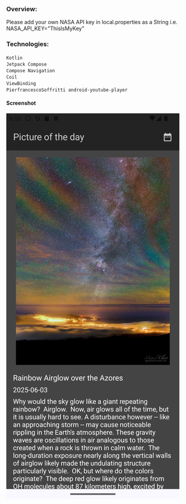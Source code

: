 ### Overview:

Please add your own NASA API key in local.properties as a String i.e.
NASA_API_KEY="ThisIsMyKey"

### Technologies:

`Kotlin`\
`Jetpack Compose`\
`Compose Navigation`\
`Coil`\
`ViewBinding`\
`PierfrancescoSoffritti android-youtube-player`

#### Screenshot

![Alt text](screenshots/Screenshot_20250604_185526.png "screenshot")
